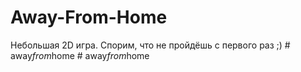 # Away-From-Home
Небольшая 2D игра.
Cпорим, что не пройдёшь с первого раз ;)
#   a w a y _ f r o m _ h o m e  
 #   a w a y _ f r o m _ h o m e  
 